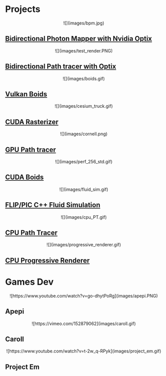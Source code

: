 # Projects


<center>  
![](images/bpm.jpg)
</center>

[Bidirectional Photon Mapper with Nvidia Optix](https://github.com/GPU-VCM/BDPM)
--------------------------------------------------------------------------------

<center>  
![](images/test_render.PNG)
</center>

[Bidirectional Path tracer with Optix](https://github.com/GPU-VCM/BDPM/tree/dev-bdpt)
---------------------------------------------------------------------------------------

<center>
 ![](images/boids.gif)
</center>

[Vulkan Boids](https://github.com/aksris/Project6-Vulkan-Flocking)
------------------------------------------------------------------

<center>
 ![](images/cesium_truck.gif)
</center>

[CUDA Rasterizer](https://github.com/aksris/Project4-CUDA-Rasterizer)
---------------------------------------------------------------------

<center>
 ![](images/cornell.png)
</center>

[GPU Path tracer](https://github.com/aksris/Project3-CUDA-Path-Tracer)
----------------------------------------------------------------------

<center>
 ![](images/perf_256_std.gif)
</center>

[CUDA Boids](https://github.com/aksris/Project1-CUDA-Flocking)
--------------------------------------------------------------

<center>
 ![](images/fluid_sim.gif)
</center>

[FLIP/PIC C++ Fluid Simulation](https://github.com/aksris/thanda)
-----------------------------------------------------------------

<center>
 ![](images/cpu_PT.gif)
</center>

[CPU Path Tracer](https://github.com/aksris/PathTracer)
-------------------------------------------------------

<center>
 ![](images/progressive_renderer.gif)
</center>

[CPU Progressive Renderer](https://github.com/aksris/PathTracer)
----------------------------------------------------------------

# Games Dev

<center>
![https://www.youtube.com/watch?v=go-dhytPoRg](images/apepi.PNG)
</center>

Apepi
-----

<center>
 ![https://vimeo.com/152879062](images/caroll.gif)
</center>

Caroll
------

<center>
 ![https://www.youtube.com/watch?v=t-2w_q-RPyk](images/project_em.gif)
</center>

Project Em
----------

</center>
